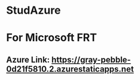 # StudAzure
# For Microsoft FRT

## Azure Link: https://gray-pebble-0d21f5810.2.azurestaticapps.net
